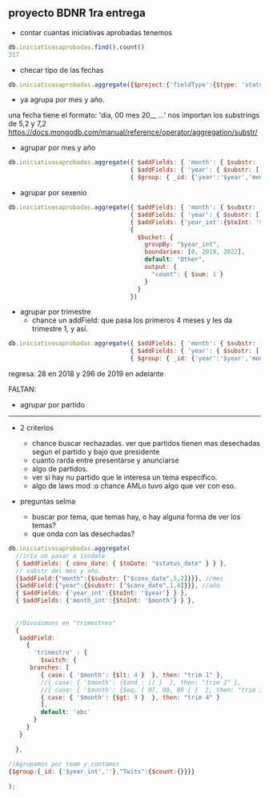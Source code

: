 ## proyecto BDNR 1ra entrega
- contar cuantas iniciativas aprobadas tenemos
```javascript
db.iniciativasaprobadas.find().count()
317
```
- checar tipo de las fechas
```javascript
db.iniciativasaprobadas.aggregate({$project:{'fieldType':{$type: 'status_date'}} })
```

- ya agrupa por mes y año. 

una fecha tiene el formato: 'dia, 00 mes 20__ ...'
nos importan los substrings de 5,2 y 7,2
https://docs.mongodb.com/manual/reference/operator/aggregation/substr/

- agrupar por mes y año

```javascript
db.iniciativasaprobadas.aggregate({ $addFields: { 'month': { $substr: ['$status_date', 5, 2] } } }, 
                                  { $addFields: { 'year': { $substr: ['$status_date', 12, 4] } } }, 
                                  { $group: { _id: {'year':'$year','month':'$month'}, 'count': { $count: {} } } })
```

- agrupar por sexenio

```javascript
db.iniciativasaprobadas.aggregate({ $addFields: { 'month': { $substr: ['$status_date', 5, 2] } } }, 
                                  { $addFields: { 'year': { $substr: ['$status_date', 12, 4] } } }, 
                                  { $addFields: {'year_int':{$toInt: '$year'} } },
                                  {
                                    $bucket: {
                                      groupBy: "$year_int",
                                      boundaries: [0, 2019, 2022],
                                      default: "Other",
                                      output: {
                                        "count": { $sum: 1 }
                                      }
                                    }
                                  })
```

- agrupar por trimestre
  - chance un addField: que pasa los primeros 4 meses y les da trimestre 1, y así. 

```javascript
db.iniciativasaprobadas.aggregate({ $addFields: { 'month': { $substr: ['$status_date', 5, 2] } } }, 
                                  { $addFields: { 'year': { $substr: ['$status_date', 12, 4] } } }, 
                                  { $group: { _id: {'year':'$year','month':'$month'}, 'count': { $count: {} } } })
```
regresa: 28 en 2018 y 296 de 2019 en adelante

FALTAN:

- agrupar por partido
- ----
- 2 criterios
  - chance buscar rechazadas. ver que partidos tienen mas desechadas segun el partido y bajo que presidente
  - cuanto rarda entre presentarse y anunciarse
  - algo de partidos.
  - ver si hay nu partido que le interesa un tema específico.
  - algo de laws mod :o chance AMLo tuvo algo que ver con eso. 


- preguntas selma
  - buscar por tema, que temas hay, o hay alguna forma de ver los temas?
  - que onda con las desechadas?


```javascript
db.iniciativasaprobadas.aggregate(
  //iría un pasar a isodate
  { $addFields: { conv_date: { $toDate: "$status_date" } } },
  // substr del mes y año. 
  {$addField:{"month":{$substr: ["$conv_date",5,2]}}}, //mes
  {$addField:{"year":{$substr: ["$conv_date",1,4]}}}, //año
  { $addFields: {'year_int':{$toInt: '$year'} } },
  { $addFields: {'month_int':{$toInt: '$month'} } },
 
 
  //Dividimons en "trimestres"
  {
   $addField:
     {
       'trimestre' : {
         $switch: {
      branches: [
         { case: { '$month': {$lt: 4 }  }, then: "trim 1" },
         //{ case: { '$month': {$and : [] }  }, then: "trim 2" },
         //{ case: { '$month': {$eq: [ 07, 08, 09 ] }  }, then: "trim 3" },
         { case: { '$month': {$gt: 9 }  }, then: "trim 4" }
         ],
         default: 'abc'
       }
     }
   }
   
  },
 
//Agrupamos por team y contamos
{$group:{_id: {'$year_int',''},"Twits":{$count:{}}}}
 
);
```
